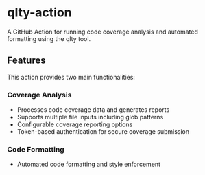# qlty-action

A GitHub Action for running code coverage analysis and automated formatting using the qlty tool.

## Features

This action provides two main functionalities:

### Coverage Analysis
- Processes code coverage data and generates reports
- Supports multiple file inputs including glob patterns
- Configurable coverage reporting options
- Token-based authentication for secure coverage submission

### Code Formatting
- Automated code formatting and style enforcement
